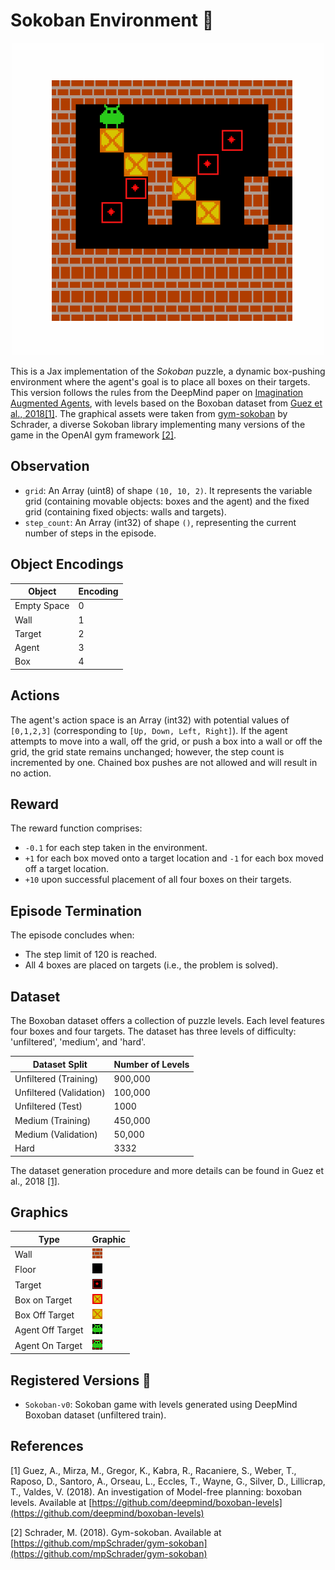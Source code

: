 # Sokoban Environment 👾

<p align="center">
        <img src="../env_anim/sokoban.gif" width="500"/>
</p>

This is a Jax implementation of the _Sokoban_ puzzle, a dynamic box-pushing environment where the agent's goal is to place all boxes on their targets. This version follows the rules from the DeepMind paper on [Imagination Augmented Agents](https://arxiv.org/abs/1707.06203), with levels based on the Boxoban dataset from [Guez et al., 2018](https://github.com/deepmind/boxoban-levels)[[1]](#ref1). The graphical assets were taken from [gym-sokoban](https://github.com/mpSchrader/gym-sokoban) by Schrader, a diverse Sokoban library implementing many versions of the game in the OpenAI gym framework [[2]](#ref2).

## Observation

- `grid`: An Array (uint8) of shape `(10, 10, 2)`. It represents the variable grid (containing movable objects: boxes and the agent) and the fixed grid (containing fixed objects: walls and targets).
- `step_count`: An Array (int32) of shape `()`, representing the current number of steps in the episode.

## Object Encodings

| Object       | Encoding |
|--------------|----------|
| Empty Space  | 0        |
| Wall         | 1        |
| Target       | 2        |
| Agent        | 3        |
| Box          | 4        |

## Actions

The agent's action space is an Array (int32) with potential values of `[0,1,2,3]` (corresponding to `[Up, Down, Left, Right]`). If the agent attempts to move into a wall, off the grid, or push a box into a wall or off the grid, the grid state remains unchanged; however, the step count is incremented by one. Chained box pushes are not allowed and will result in no action.

## Reward

The reward function comprises:
- `-0.1` for each step taken in the environment.
- `+1` for each box moved onto a target location and `-1` for each box moved off a target location.
- `+10` upon successful placement of all four boxes on their targets.

## Episode Termination

The episode concludes when:
- The step limit of 120 is reached.
- All 4 boxes are placed on targets (i.e., the problem is solved).

## Dataset

The Boxoban dataset offers a collection of puzzle levels. Each level features four boxes and four targets. The dataset has three levels of difficulty: 'unfiltered', 'medium', and 'hard'.

| Dataset Split | Number of Levels |
|---------------|------------------|
| Unfiltered (Training) | 900,000          |
| Unfiltered (Validation) | 100,000           |
| Unfiltered (Test) | 1000              |
| Medium (Training) | 450,000          |
| Medium (Validation) | 50,000           |
| Hard | 3332             |


The dataset generation procedure and more details can be found in Guez et al., 2018 <a href="#ref1">[1]</a>.

## Graphics

| Type             | Graphic                                                                                |
|------------------|----------------------------------------------------------------------------------------|
| Wall             | ![Wall](../../jumanji/environments/routing/sokoban/imgs/wall.png)                      |
| Floor            | ![Floor](../../jumanji/environments/routing/sokoban/imgs/floor.png)                    |
| Target    | ![BoxTarget](../../jumanji/environments/routing/sokoban/imgs/box_target.png)           |
| Box on Target    | ![BoxTarget](../../jumanji/environments/routing/sokoban/imgs/box_on_target.png)        |
| Box Off Target   | ![BoxOffTarget](../../jumanji/environments/routing/sokoban/imgs/box.png)               |
| Agent Off Target | ![PlayerOffTarget](../../jumanji/environments/routing/sokoban/imgs/agent.png)          |
| Agent On Target  | ![PlayerOnTarget](../../jumanji/environments/routing/sokoban/imgs/agent_on_target.png) |

## Registered Versions 📖

- `Sokoban-v0`: Sokoban game with levels generated using DeepMind Boxoban dataset (unfiltered train).

## References
<a id="ref1">[1]</a> Guez, A., Mirza, M., Gregor, K., Kabra, R., Racaniere, S., Weber, T., Raposo, D., Santoro, A., Orseau, L., Eccles, T., Wayne, G., Silver, D., Lillicrap, T., Valdes, V. (2018). An investigation of Model-free planning: boxoban levels. Available at [https://github.com/deepmind/boxoban-levels](https://github.com/deepmind/boxoban-levels)

<a id="ref2">[2]</a> Schrader, M. (2018). Gym-sokoban. Available at [https://github.com/mpSchrader/gym-sokoban](https://github.com/mpSchrader/gym-sokoban)
